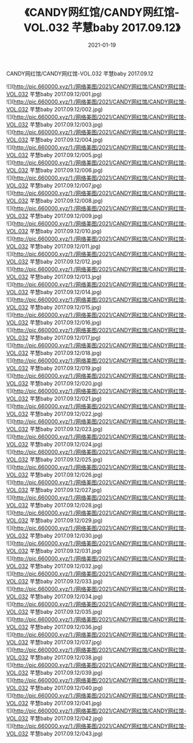 ﻿---
layout: post
title:  《CANDY网红馆/CANDY网红馆-VOL.032 芊慧baby 2017.09.12》
date:   2021-01-19
img: http://pic.660000.xyz/1:/网络美图/2021/CANDY网红馆/CANDY网红馆-VOL.032 芊慧baby 2017.09.12/000.jpg
categories: [美女, 清纯, 唯美]
---

CANDY网红馆/CANDY网红馆-VOL.032 芊慧baby 2017.09.12

 ![](http://pic.660000.xyz/1:/网络美图/2021/CANDY网红馆/CANDY网红馆-VOL.032 芊慧baby 2017.09.12/001.jpg) <br>![](http://pic.660000.xyz/1:/网络美图/2021/CANDY网红馆/CANDY网红馆-VOL.032 芊慧baby 2017.09.12/002.jpg) <br>![](http://pic.660000.xyz/1:/网络美图/2021/CANDY网红馆/CANDY网红馆-VOL.032 芊慧baby 2017.09.12/003.jpg) <br>![](http://pic.660000.xyz/1:/网络美图/2021/CANDY网红馆/CANDY网红馆-VOL.032 芊慧baby 2017.09.12/004.jpg) <br>![](http://pic.660000.xyz/1:/网络美图/2021/CANDY网红馆/CANDY网红馆-VOL.032 芊慧baby 2017.09.12/005.jpg) <br>![](http://pic.660000.xyz/1:/网络美图/2021/CANDY网红馆/CANDY网红馆-VOL.032 芊慧baby 2017.09.12/006.jpg) <br>![](http://pic.660000.xyz/1:/网络美图/2021/CANDY网红馆/CANDY网红馆-VOL.032 芊慧baby 2017.09.12/007.jpg) <br>![](http://pic.660000.xyz/1:/网络美图/2021/CANDY网红馆/CANDY网红馆-VOL.032 芊慧baby 2017.09.12/008.jpg) <br>![](http://pic.660000.xyz/1:/网络美图/2021/CANDY网红馆/CANDY网红馆-VOL.032 芊慧baby 2017.09.12/009.jpg) <br>![](http://pic.660000.xyz/1:/网络美图/2021/CANDY网红馆/CANDY网红馆-VOL.032 芊慧baby 2017.09.12/010.jpg) <br>![](http://pic.660000.xyz/1:/网络美图/2021/CANDY网红馆/CANDY网红馆-VOL.032 芊慧baby 2017.09.12/011.jpg) <br>![](http://pic.660000.xyz/1:/网络美图/2021/CANDY网红馆/CANDY网红馆-VOL.032 芊慧baby 2017.09.12/012.jpg) <br>![](http://pic.660000.xyz/1:/网络美图/2021/CANDY网红馆/CANDY网红馆-VOL.032 芊慧baby 2017.09.12/013.jpg) <br>![](http://pic.660000.xyz/1:/网络美图/2021/CANDY网红馆/CANDY网红馆-VOL.032 芊慧baby 2017.09.12/014.jpg) <br>![](http://pic.660000.xyz/1:/网络美图/2021/CANDY网红馆/CANDY网红馆-VOL.032 芊慧baby 2017.09.12/015.jpg) <br>![](http://pic.660000.xyz/1:/网络美图/2021/CANDY网红馆/CANDY网红馆-VOL.032 芊慧baby 2017.09.12/016.jpg) <br>![](http://pic.660000.xyz/1:/网络美图/2021/CANDY网红馆/CANDY网红馆-VOL.032 芊慧baby 2017.09.12/017.jpg) <br>![](http://pic.660000.xyz/1:/网络美图/2021/CANDY网红馆/CANDY网红馆-VOL.032 芊慧baby 2017.09.12/018.jpg) <br>![](http://pic.660000.xyz/1:/网络美图/2021/CANDY网红馆/CANDY网红馆-VOL.032 芊慧baby 2017.09.12/019.jpg) <br>![](http://pic.660000.xyz/1:/网络美图/2021/CANDY网红馆/CANDY网红馆-VOL.032 芊慧baby 2017.09.12/020.jpg) <br>![](http://pic.660000.xyz/1:/网络美图/2021/CANDY网红馆/CANDY网红馆-VOL.032 芊慧baby 2017.09.12/021.jpg) <br>![](http://pic.660000.xyz/1:/网络美图/2021/CANDY网红馆/CANDY网红馆-VOL.032 芊慧baby 2017.09.12/022.jpg) <br>![](http://pic.660000.xyz/1:/网络美图/2021/CANDY网红馆/CANDY网红馆-VOL.032 芊慧baby 2017.09.12/023.jpg) <br>![](http://pic.660000.xyz/1:/网络美图/2021/CANDY网红馆/CANDY网红馆-VOL.032 芊慧baby 2017.09.12/024.jpg) <br>![](http://pic.660000.xyz/1:/网络美图/2021/CANDY网红馆/CANDY网红馆-VOL.032 芊慧baby 2017.09.12/025.jpg) <br>![](http://pic.660000.xyz/1:/网络美图/2021/CANDY网红馆/CANDY网红馆-VOL.032 芊慧baby 2017.09.12/026.jpg) <br>![](http://pic.660000.xyz/1:/网络美图/2021/CANDY网红馆/CANDY网红馆-VOL.032 芊慧baby 2017.09.12/027.jpg) <br>![](http://pic.660000.xyz/1:/网络美图/2021/CANDY网红馆/CANDY网红馆-VOL.032 芊慧baby 2017.09.12/028.jpg) <br>![](http://pic.660000.xyz/1:/网络美图/2021/CANDY网红馆/CANDY网红馆-VOL.032 芊慧baby 2017.09.12/029.jpg) <br>![](http://pic.660000.xyz/1:/网络美图/2021/CANDY网红馆/CANDY网红馆-VOL.032 芊慧baby 2017.09.12/030.jpg) <br>![](http://pic.660000.xyz/1:/网络美图/2021/CANDY网红馆/CANDY网红馆-VOL.032 芊慧baby 2017.09.12/031.jpg) <br>![](http://pic.660000.xyz/1:/网络美图/2021/CANDY网红馆/CANDY网红馆-VOL.032 芊慧baby 2017.09.12/032.jpg) <br>![](http://pic.660000.xyz/1:/网络美图/2021/CANDY网红馆/CANDY网红馆-VOL.032 芊慧baby 2017.09.12/033.jpg) <br>![](http://pic.660000.xyz/1:/网络美图/2021/CANDY网红馆/CANDY网红馆-VOL.032 芊慧baby 2017.09.12/034.jpg) <br>![](http://pic.660000.xyz/1:/网络美图/2021/CANDY网红馆/CANDY网红馆-VOL.032 芊慧baby 2017.09.12/035.jpg) <br>![](http://pic.660000.xyz/1:/网络美图/2021/CANDY网红馆/CANDY网红馆-VOL.032 芊慧baby 2017.09.12/036.jpg) <br>![](http://pic.660000.xyz/1:/网络美图/2021/CANDY网红馆/CANDY网红馆-VOL.032 芊慧baby 2017.09.12/037.jpg) <br>![](http://pic.660000.xyz/1:/网络美图/2021/CANDY网红馆/CANDY网红馆-VOL.032 芊慧baby 2017.09.12/038.jpg) <br>![](http://pic.660000.xyz/1:/网络美图/2021/CANDY网红馆/CANDY网红馆-VOL.032 芊慧baby 2017.09.12/039.jpg) <br>![](http://pic.660000.xyz/1:/网络美图/2021/CANDY网红馆/CANDY网红馆-VOL.032 芊慧baby 2017.09.12/040.jpg) <br>![](http://pic.660000.xyz/1:/网络美图/2021/CANDY网红馆/CANDY网红馆-VOL.032 芊慧baby 2017.09.12/041.jpg) <br>![](http://pic.660000.xyz/1:/网络美图/2021/CANDY网红馆/CANDY网红馆-VOL.032 芊慧baby 2017.09.12/042.jpg) <br>![](http://pic.660000.xyz/1:/网络美图/2021/CANDY网红馆/CANDY网红馆-VOL.032 芊慧baby 2017.09.12/043.jpg) <br>